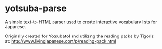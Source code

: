 yotsuba-parse
=============

A simple text-to-HTML parser used to create interactive vocabulary lists for Japanese.

Originally created for Yotsubato! and utilizing the reading packs by Tigoris at: http://www.livingjapanese.com/p/reading-pack.html
